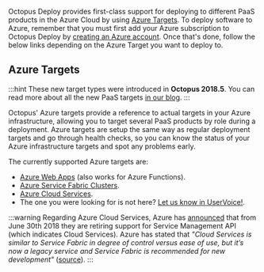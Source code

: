 Octopus Deploy provides first-class support for deploying to different PaaS products in the Azure Cloud by using [Azure Targets](#azure-targets). To deploy software to Azure, remember that you must first add your Azure subscription to Octopus Deploy by [creating an Azure account](/docs/infrastructure/azure/creating-an-azure-account/index.md). Once that's done, follow the below links depending on the Azure Target you want to deploy to.

## Azure Targets

:::hint
These new target types were introduced in **Octopus 2018.5**. You can read more about all the new PaaS targets [in our blog](https://octopusdeploy.com/blog/paas-targets).
:::

Octopus' Azure targets provide a reference to actual targets in your Azure infrastructure, allowing you to target several PaaS products by role during a deployment. Azure targets are setup the same way as regular deployment targets and go through health checks, so you can know the status of your Azure infrastructure targets and spot any problems early.

The currently supported Azure targets are:

- [Azure Web Apps](/web-app-targets/index.md) (also works for Azure Functions).
- [Azure Service Fabric Clusters](/service-fabric-cluster-targets/index.md).
- [Azure Cloud Services](/cloud-service-targets/index.md).
- The one you were looking for is not here? [Let us know in UserVoice!](https://octopusdeploy.uservoice.com/).

:::warning
Regarding Azure Cloud Services, Azure has [announced](https://blogs.msdn.microsoft.com/appserviceteam/2018/03/12/deprecating-service-management-apis-support-for-azure-app-services/) that from June 30th 2018 they are retiring support for Service Management API (which indicates Cloud Services). Azure has stated that _"Cloud Services is similar to Service Fabric in degree of control versus ease of use, but it’s now a legacy service and Service Fabric is recommended for new development"_ ([source](https://docs.microsoft.com/en-us/azure/app-service/choose-web-site-cloud-service-vm)).
:::
